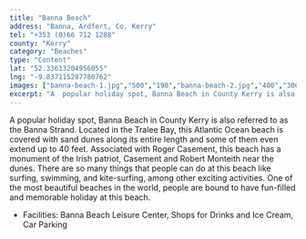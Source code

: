 ```yaml
---
title: "Banna Beach"
address: "Banna, Ardfert, Co. Kerry"
tel: "+353 (0)66 712 1288"
county: "Kerry"
category: "Beaches"
type: "Content"
lat: "52.33613204956055"
lng: "-9.837115287780762"
images: ["banna-beach-1.jpg","500","190","banna-beach-2.jpg","400","300","banna-beach-4.jpg","499","165","banna-beach-8.jpg","500","106"]
excerpt: "A  popular holiday spot, Banna Beach in County Kerry is also referred to as the  Banna Strand. Located in the Tralee Bay, this Atlantic Ocean beach is..."
---
```

<p>A  popular holiday spot, Banna Beach in County Kerry is also referred to as the  Banna Strand. Located in the Tralee Bay, this Atlantic Ocean beach is covered  with sand dunes along its entire length and some of them even extend up to 40 feet.  Associated with Roger Casement, this beach has a monument of the Irish patriot,  Casement and Robert Monteith near the dunes. There are so many things that  people can do at this beach like surfing, swimming, and kite-surfing, among  other exciting activities. One of the most beautiful beaches in the world,  people are bound to have fun-filled and memorable holiday at this beach. </p>
<ul type="disc">
  <li>Facilities: Banna Beach Leisure Center, Shops for Drinks and Ice Cream, Car Parking</li>
</ul>